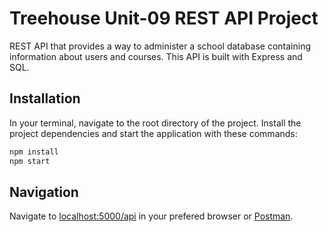 # Treehouse Unit-09 REST API Project

REST API that provides a way to administer a school database containing information about users and courses. This API is built with Express and SQL.

## Installation

In your terminal, navigate to the root directory of the project. Install the project dependencies and start the application with these commands:

```bash
npm install
npm start
```

## Navigation

Navigate to [localhost:5000/api](http://localhost:5000/api) in your prefered browser or [Postman](https://www.postman.com/).